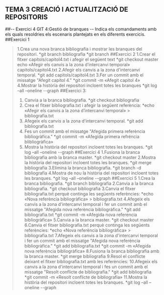 TEMA 3
CREACIÓ I ACTUALITZACIÓ DE REPOSITORIS
------------------------------------------------------
##-- Exercici 4 GIT 4:Gestió de branques --
Indica els comandaments amb els quals resoldries els escenaris plantejats en els diferents
exercicis.
##Exercici 1
>1.Crea una nova branca bibliografia i mostrar les branques del repositori.
*git branch bibliografia
*git branch
##Exercici 2
>1.Crear el fitxer capítols/capitol4.txt i afegir el següent text
*git checkout master
echo «Afegir els canvis a la zona d’intercanvi temporal» capitols/capitol4.txt
>2.Afegir els canvis a la zona d'intercanvi temporal.
*git add capitols/capitol4.txt
>3.Fer un commit amb el missatge "Afegit capítol 4."
*git commit -m «Afegit capitol 4»
>4.Mostrar la història del repositori incloent totes les branques
*git log –all –oneline --graph
##Exercici 3:
>1. Canvia a la branca bibliografia.
*git checkout bibliografia
>2. Crea el fitxer bibliografia.txt i afegir la següent referència:
*echo «Afegir els canvis a la zona d’intercanvi temporal» > bibliografia.txt
>3. Afegeix els canvis a la zona d'intercanvi temporal.
*git add bibliografia.txt
>4. Fes un commit amb el missatge "Afegida primera referència bibliogràfica."
*git commit -m «Afegida primera refréncia blibliogràfica»
>5. Mostra la història del repositori incloent totes les branques.
*git log –all –oneline --graph
##Exercici 4
>1.Fusiona la branca bibliografia amb la branca master.
*git checkout master
>2.Mostra la història del repositori incloent totes les branques.
*git merge bibliografia
>3.Elimina la branca bibliografia.
*git branch -d bibliografia
>4.Mostra de nou la història del repositori incloent totes les branques.
*git log –all –oneline --graph
##Exercici 5
>1.Crea la branca bibliografia.
*git branch bibliografia
>2.Canvia a la branca bibliografia.
*git checkout bibliografia
>3.Canvia el fitxer bibliografia.txt perquè continga les següents referències:
*echo «Nova referència bibliogràfica» > bibliografia.txt
>4.Afegeix els canvis a la zona d'intercanvi temporal i fer un commit amb el missatge
"Afegida nova referència bibliogràfica."
*git add bibliografia.txt
*git commit -m «Afegida nova referencia bibliogràfica»
>5.Canvia a la branca master.
*git checkout master
>6.Canvia el fitxer bibliografia.txt perquè continga les següents referències:
*echo «Nova referència bibliogràfica» > bibliografia.txt
>7.Afegeix els canvis a la zona d'intercanvi temporal i fer un commit amb el missatge
"Afegida nova referència bibliogràfica."
*git add bibliografia.txt
*git commit -m «Afegida nova referència bibliogràfica»
>8.Fusiona la branca bibliografia amb la branca master.
*git merge bibliografia
>9.Resol el conflicte deixant el fitxer bibliografia.txt amb les referències:
>10.Afegeix els canvis a la zona d'intercanvi temporal i fes un commit amb el
missatge "Resolt conflicte de bibliografia."
*git add bibliografia
*git commit -m «Resolt conflicte de bibliografia»
>11.Mostra la història del repositori incloent totes les branques.
*git log –all –oneline --graph
